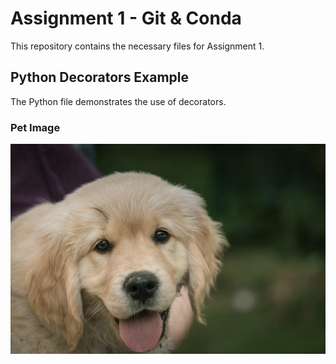 # Assignment 1 - Git & Conda

This repository contains the necessary files for Assignment 1.

## Python Decorators Example

The Python file demonstrates the use of decorators.


### Pet Image

![Cute Dog](dog.jpg)
